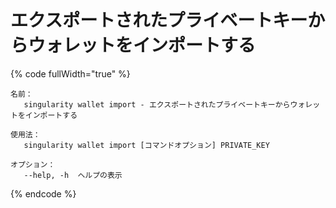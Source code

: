 # エクスポートされたプライベートキーからウォレットをインポートする

{% code fullWidth="true" %}
```
名前：
   singularity wallet import - エクスポートされたプライベートキーからウォレットをインポートする

使用法：
   singularity wallet import [コマンドオプション] PRIVATE_KEY

オプション：
   --help, -h  ヘルプの表示
```
{% endcode %}